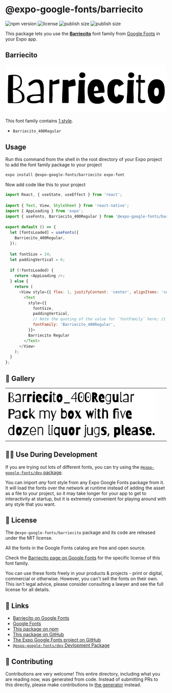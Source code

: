 # @expo-google-fonts/barriecito

![npm version](https://flat.badgen.net/npm/v/@expo-google-fonts/barriecito)
![license](https://flat.badgen.net/github/license/expo/google-fonts)
![publish size](https://flat.badgen.net/packagephobia/install/@expo-google-fonts/barriecito)
![publish size](https://flat.badgen.net/packagephobia/publish/@expo-google-fonts/barriecito)

This package lets you use the [**Barriecito**](https://fonts.google.com/specimen/Barriecito) font family from [Google Fonts](https://fonts.google.com/) in your Expo app.

## Barriecito

![Barriecito](./font-family.png)

This font family contains [1 style](#-gallery).

- `Barriecito_400Regular`

## Usage

Run this command from the shell in the root directory of your Expo project to add the font family package to your project
```sh
expo install @expo-google-fonts/barriecito expo-font
```

Now add code like this to your project
```js
import React, { useState, useEffect } from 'react';

import { Text, View, StyleSheet } from 'react-native';
import { AppLoading } from 'expo';
import { useFonts, Barriecito_400Regular } from '@expo-google-fonts/barriecito';

export default () => {
  let [fontsLoaded] = useFonts({
    Barriecito_400Regular,
  });

  let fontSize = 24;
  let paddingVertical = 6;

  if (!fontsLoaded) {
    return <AppLoading />;
  } else {
    return (
      <View style={{ flex: 1, justifyContent: 'center', alignItems: 'center' }}>
        <Text
          style={{
            fontSize,
            paddingVertical,
            // Note the quoting of the value for `fontFamily` here; it expects a string!
            fontFamily: 'Barriecito_400Regular',
          }}>
          Barriecito Regular
        </Text>
      </View>
    );
  }
};

```

## 🔡 Gallery


||||
|-|-|-|
|![Barriecito_400Regular](./Barriecito_400Regular.ttf.png)||||


## 👩‍💻 Use During Development

If you are trying out lots of different fonts, you can try using the [`@expo-google-fonts/dev` package](https://github.com/expo/google-fonts/tree/master/font-packages/dev#readme).

You can import *any* font style from any Expo Google Fonts package from it. It will load the fonts
over the network at runtime instead of adding the asset as a file to your project, so it may take longer
for your app to get to interactivity at startup, but it is extremely convenient
for playing around with any style that you want.

## 📖 License

The `@expo-google-fonts/barriecito` package and its code are released under the MIT license.

All the fonts in the Google Fonts catalog are free and open source.

Check the [Barriecito page on Google Fonts](https://fonts.google.com/specimen/Barriecito) for the specific license of this font family.

You can use these fonts freely in your products & projects - print or digital, commercial or otherwise. However, you can't sell the fonts on their own. This isn't legal advice, please consider consulting a lawyer and see the full license for all details.

## 🔗 Links

- [Barriecito on Google Fonts](https://fonts.google.com/specimen/Barriecito)
- [Google Fonts](https://fonts.google.com/)
- [This package on npm](https://www.npmjs.com/package/@expo-google-fonts/barriecito)
- [This package on GitHub](https://github.com/expo/google-fonts/tree/master/font-packages/barriecito)
- [The Expo Google Fonts project on GitHub](https://github.com/expo/google-fonts)
- [`@expo-google-fonts/dev` Devlopment Package](https://github.com/expo/google-fonts/tree/master/font-packages/dev)

## 🤝 Contributing

Contributions are very welcome! This entire directory, including what you are reading now, was generated from code. Instead of submitting PRs to this directly, please make contributions to [the generator](https://github.com/expo/google-fonts/tree/master/packages/generator) instead.
